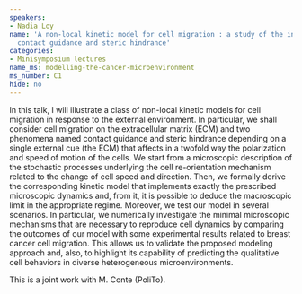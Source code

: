 ```yaml
---
speakers:
- Nadia Loy
name: 'A non-local kinetic model for cell migration : a study of the interplay between
  contact guidance and steric hindrance'
categories:
- Minisymposium lectures
name_ms: modelling-the-cancer-microenvironment
ms_number: C1
hide: no
---
```

In this talk, I will illustrate a class of non-local kinetic models for cell migration in response to the external environment. In particular, we shall consider cell migration on the extracellular matrix (ECM) and two phenomena named contact guidance and steric hindrance depending on a single external cue (the ECM) that affects in a twofold way the polarization and speed of motion of the cells. We start from a microscopic description of the stochastic processes underlying the cell re-orientation mechanism related to the change of cell speed and direction. Then, we formally derive the corresponding kinetic model that implements exactly the prescribed microscopic dynamics and, from it, it is possible to deduce the macroscopic limit in the appropriate regime. Moreover, we test our model in several scenarios. In particular, we numerically investigate the minimal microscopic mechanisms that are necessary to reproduce cell dynamics by comparing the outcomes of our model with some experimental results related to breast cancer cell migration. This allows us to validate the proposed modeling approach and, also, to highlight its capability of predicting the qualitative cell behaviors in diverse heterogeneous microenvironments.

This is a joint work with M. Conte (PoliTo).
